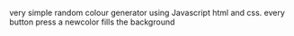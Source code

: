 very simple random colour generator using Javascript html and css.
every button press a newcolor fills the background
